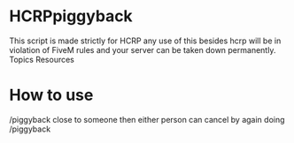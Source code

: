 # HCRPpiggyback
This script is made strictly for HCRP any use of this besides hcrp will be in violation of FiveM rules and your server can be taken down permanently.  Topics Resources

# How to use
/piggyback close to someone then either person can cancel by again doing /piggyback
